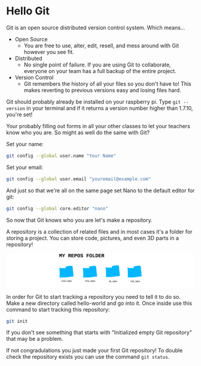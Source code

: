 # Hello Git

Git is an open source distributed version control system. Which means...

* Open Source
  * You are free to use, alter, edit, resell, and mess around with Git however you see fit.
* Distributed
  * No single point of failure. If you are using Git to collaborate, everyone
    on your team has a full backup of the entire project.
* Version Control
  * Git remembers the history of all your files so you don't have to!
    This makes reverting to previous versions easy and losing files hard.

Git should probably already be installed on your raspberry pi. Type `git --version` in your terminal and if it returns a version number higher than 1.7.10, you're set!

Your probably filling out forms in all your other classes to let your teachers know who you are. So might as well do the same with Git?

Set your name:

```bash
git config --global user.name "Your Name"
```

Set your email:

```bash
git config --global user.email "youremail@example.com"
```

And just so that we're all on the same page set Nano to the default editor for git:

```bash
git config --global core.editor "nano"
```

So now that Git knows who you are let's make a repository.

A repository is a collection of related files and in most cases it's a folder for storing a project. You can store code, pictures, and even 3D parts in a repository!

![repos](../images/repos.png)

In order for Git to start tracking a repository you need to tell it to do so. Make a new directory called hello-world and go into it. Once inside use this command to start tracking this repository:

```bash
git init
```

If you don't see something that starts with "Initialized empty Git repository" that may be a problem.

If not congradulations you just made your first Git repository! To double check the repository exists you can use the command `git status`.
